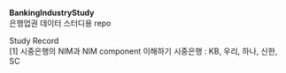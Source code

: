 **BankingIndustryStudy**  
은행업권 데이터 스터디용 repo  

Study Record  
[1] 시중은행의 NIM과 NIM component 이해하기
시중은행 : KB, 우리, 하나, 신한, SC